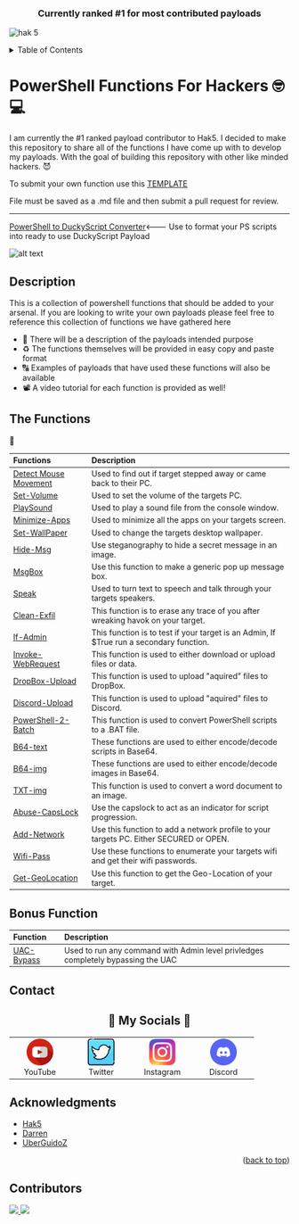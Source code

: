 <div align="center"><h3>Currently ranked #1 for most contributed payloads</h3></div>

![hak 5](https://github.com/I-Am-Jakoby/hak5-submissions/blob/main/Assets/hak5-sub.png)

<!-- TABLE OF CONTENTS -->
<details>
  <summary>Table of Contents</summary>
  <ol>
    <li><a href="#Description">Description</a></li>
    <li><a href="#The-Functions">The Functions</a></li>
    <li><a href="#Contact">Contact</a></li>
    <li><a href="#Acknowledgments">Acknowledgments</a></li>
  </ol>
</details>

# PowerShell Functions For Hackers 🤓💻

I am currently the #1 ranked payload contributor to Hak5. I decided to make this repository to share all of the functions I have come up with to develop my payloads.
With the goal of building this repository with other like minded hackers. 😈 

To submit your own function use this [TEMPLATE](https://github.com/I-Am-Jakoby/PowerShell-for-Hackers/blob/main/Assets/template.md) 

File must be saved as a .md file and then submit a pull request for review.

***

[PowerShell to DuckyScript Converter](https://github.com/I-Am-Jakoby/Powershell-to-Ducky-Converter)<--- Use to format your PS scripts into ready to use DuckyScript Payload

![alt text](https://github.com/I-Am-Jakoby/PowerShell-for-Hackers/blob/main/Assets/Ducky-Ex.jpg)

## Description 

This is a collection of powershell functions that should be added to your arsenal. 
If you are looking to write your own payloads 
please feel free to reference this collection of functions we have gathered here

* 📝 There will be a description of the payloads intended purpose 
* ♻️ The functions themselves will be provided in easy copy and paste format 
* 🔠 Examples of payloads that have used these functions will also be available  
* 📽️ A video tutorial for each function is provided as well!

## The Functions 
🧬

| Functions                                         | Description                                                                                                                                                         |
| :------------------------------------------------ | :------------------------------------------------------------------------------------------------------------------------------------------------------------------ |
| [Detect Mouse Movement](https://github.com/I-Am-Jakoby/PowerShell-for-Hackers/blob/main/Functions/Detect-Mouse-Movement.md)     | Used to find out if target stepped away or came back to their PC.                                                                          |
| [Set-Volume](https://github.com/I-Am-Jakoby/PowerShell-for-Hackers/blob/main/Functions/Set-Volume.md)      | Used to set the volume of the targets PC.                                                                                                            |
| [PlaySound](https://github.com/I-Am-Jakoby/PowerShell-for-Hackers/blob/main/Functions/PlaySound.md)             | Used to play a sound file from the console window.                                                                                                               |
| [Minimize-Apps](https://github.com/I-Am-Jakoby/PowerShell-for-Hackers/blob/main/Functions/Minimize-Apps.md)    | Used to minimize all the apps on your targets screen.                                                                                                            |
| [Set-WallPaper](https://github.com/I-Am-Jakoby/PowerShell-for-Hackers/blob/main/Functions/Set-WallPaper.md)   | Used to change the targets desktop wallpaper.                                                                                                                                                 |
| [Hide-Msg](https://github.com/I-Am-Jakoby/PowerShell-for-Hackers/blob/main/Functions/Hide-Msg.md)     | Use steganography to hide a secret message in an image. 
| [MsgBox](https://github.com/I-Am-Jakoby/PowerShell-for-Hackers/blob/main/Functions/MsgBox.md)     | Use this function to make a generic pop up message box.                                                  
| [Speak](https://github.com/I-Am-Jakoby/PowerShell-for-Hackers/blob/main/Functions/Speak.md)   | Used to turn text to speech and talk through your targets speakers.                                              
| [Clean-Exfil](https://github.com/I-Am-Jakoby/PowerShell-for-Hackers/blob/main/Functions/Clean-Exfil.md) | This function is to erase any trace of you after wreaking havok on your target.                                                                                                         |
| [If-Admin](https://github.com/I-Am-Jakoby/PowerShell-for-Hackers/blob/main/Functions/If-Admin.md)   | This function is to test if your target is an Admin, If $True run a secondary function.
| [Invoke-WebRequest](https://github.com/I-Am-Jakoby/PowerShell-for-Hackers/blob/main/Functions/Invoke-WebRequest.md)   | This function is used to either download or upload files or data.
| [DropBox-Upload](https://github.com/I-Am-Jakoby/PowerShell-for-Hackers/blob/main/Functions/DropBox-Upload.md)   | This function is used to upload "aquired" files to DropBox. 
| [Discord-Upload](https://github.com/I-Am-Jakoby/PowerShell-for-Hackers/blob/main/Functions/Discord-Exfil.md)   | This function is used to upload "aquired" files to Discord. 
| [PowerShell-2-Batch](https://github.com/I-Am-Jakoby/PowerShell-for-Hackers/blob/main/Functions/PowerShell-2-Batch.md)   | This function is used to convert PowerShell scripts to a .BAT file.
| [B64-text](https://github.com/I-Am-Jakoby/PowerShell-for-Hackers/blob/main/Functions/B64.md)   | These functions are used to either encode/decode scripts in Base64. 
| [B64-img](https://github.com/I-Am-Jakoby/PowerShell-for-Hackers/blob/main/Functions/B64-img.md)   | These functions are used to either encode/decode images in Base64. 
| [TXT-img](https://github.com/I-Am-Jakoby/PowerShell-for-Hackers/blob/main/Functions/txt-img.md)   | This function is used to convert a word document to an image. 
| [Abuse-CapsLock](https://github.com/I-Am-Jakoby/PowerShell-for-Hackers/blob/main/Functions/Abuse-CapsLock.md)   | Use the capslock to act as an indicator for script progression.
| [Add-Network](https://github.com/I-Am-Jakoby/PowerShell-for-Hackers/blob/main/Functions/Add-Network.md)   | Use this function to add a network profile to your targets PC. Either SECURED or OPEN.
| [Wifi-Pass](https://github.com/I-Am-Jakoby/PowerShell-for-Hackers/blob/main/Functions/Wifi-Info.md)   | Use these functions to enumerate your targets wifi and get their wifi passwords.
| [Get-GeoLocation](https://github.com/I-Am-Jakoby/PowerShell-for-Hackers/blob/main/Functions/Get-GeoLocation.md)   | Use this function to get the Geo-Location of your target.

## Bonus Function
| Function                                         | Description  
| :------------------------------------------------ | :------------------------------------------------------------------------------------------------------------------------------------------------------------------ |
| [UAC-Bypass](https://github.com/I-Am-Jakoby/PowerShell-for-Hackers/blob/main/Functions/UAC-Bypass.md)     | Used to run any command with Admin level privledges completely bypassing the UAC

<!-- CONTACT -->
## Contact

<h2 align="center">📱 My Socials 📱</h2>
<div align=center>
<table>
  <tr>
    <td align="center" width="96">
      <a href="https://youtube.com/c/IamJakoby?sub_confirmation=1">
        <img src=https://github.com/I-Am-Jakoby/I-Am-Jakoby/blob/main/img/youtube-svgrepo-com.svg width="48" height="48" alt="C#" />
      </a>
      <br>YouTube
    </td>
    <td align="center" width="96">
      <a href="https://twitter.com/I_Am_Jakoby">
        <img src=https://github.com/I-Am-Jakoby/I-Am-Jakoby/blob/main/img/twitter.png width="48" height="48" alt="Python" />
      </a>
      <br>Twitter
    </td>
    <td align="center" width="96">
      <a href="https://www.instagram.com/i_am_jakoby/">
        <img src=https://github.com/I-Am-Jakoby/I-Am-Jakoby/blob/main/img/insta.png width="48" height="48" alt="Golang" />
      </a>
      <br>Instagram
    </td>
    <td align="center" width="96">
      <a href="https://discord.gg/MYYER2ZcJF">
        <img src=https://github.com/I-Am-Jakoby/I-Am-Jakoby/blob/main/img/discord-v2-svgrepo-com.svg width="48" height="48" alt="Jsonnet" />
      </a>
      <br>Discord
    </td>
  </tr>
</table>
</div>

<!-- ACKNOWLEDGMENTS -->
## Acknowledgments 

* [Hak5](https://hak5.org/)
* [Darren](https://github.com/hak5darren)
* [UberGuidoZ](https://github.com/UberGuidoZ)




<p align="right">(<a href="#top">back to top</a>)</p>

## Contributors

<a href="https://github.com/UberGuidoZ">
  <img src="https://avatars.githubusercontent.com/u/57457139?s=64&v=4">
</a>
<a href="https://github.com/johnverbiest">
  <img src="https://avatars.githubusercontent.com/u/22546421?s=64&v=4">
</a>
